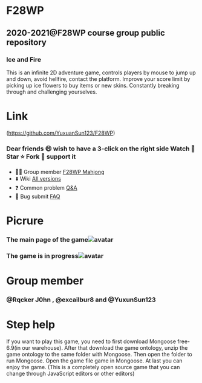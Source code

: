 # F28WP
## 2020-2021@F28WP course group public repository
### Ice and Fire
This is an infinite 2D adventure game, controls players by mouse to jump up and down, avoid hellfire, contact the platform.
Improve your score limit by picking up ice flowers to buy items or new skins.
Constantly breaking through and challenging yourselves.

# Link
(https://github.com/YuxuanSun123/F28WP)  

### Dear friends 😄 wish to have a 3-click on the right side Watch 👀 Star ⭐ Fork 🍴 support it

- 🏳️‍🌈 Group member [F28WP Mahjong](https://github.com/YuxuanSun123/F28WP)
- ⬇️ Wiki [All versions](https://github.com/YuxuanSun123/F28WP/wiki)
- ❓ Common problem [Q&A](https://github.com/YuxuanSun123/F28WP/issues)
- 🐛 Bug submit [FAQ](https://github.com/YuxuanSun123/F28WP/issues)

# Picrure
### The main page of the game![avatar](https://github.com/YuxuanSun123/F28WP/blob/master/open.PNG?raw=true)

### The game is in progress![avatar](https://github.com/YuxuanSun123/F28WP/blob/master/in%20the%20game.PNG?raw=true)

# Group member
### @Rqcker J0hn , @excailbur8 and @YuxunSun123  

# Step help
If you want to play this game, you need to first download Mongoose free-6.9(in our warehouse).
After that download the game ontology, unzip the game ontology to the same folder with Mongoose.
Then open the folder to run Mongoose. 
Open the game file game in Mongoose.
At last you can enjoy the game.
(This is a completely open source game that you can change through JavaScript editors or other editors)
